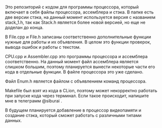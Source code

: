Это репозиторий с кодом для программы процессора, который включает в себя файлы процессора, ассемблера и стэка. В папке есть две версии стэка, на данный момент используется версия с названием stack_1.h, так как Stack.h является более новой версией, но еще не доделан до конца. 

В File.cpp и File.h записаны соответственно дополнительные функции нужные для работы и их объявления. В целом это функции проверок, вывода ошибок и работы с текстом.

CPU.cpp и Assembler.cpp  это программы процессора и ассемблера соответственно. На данный момент файл ассемблера является слишком большим, поэтому планируется вынести некоторые части его кода в отдельные функции. В файле процессора это уже сделано.

Файл Enum.h является файлом с объявлением команд процессора.

Makefile был взят из кода в CLion, поэтому может некорректно работать при запуске кода через терминал. Если такое происходит, напишите мне в телеграмм 
@siburai
.

В будущем планируется добавление в процессор видеопамяти и создание стэка, который сможет работать с различными типами данных.

